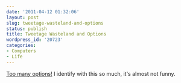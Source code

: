 ```yaml
---
date: '2011-04-12 01:32:06'
layout: post
slug: tweetage-wasteland-and-options
status: publish
title: Tweetage Wasteland and Options
wordpress_id: '20723'
categories:
- Computers
- Life
---
```


[Too many options!](http://tweetagewasteland.com/2011/03/buried-under-an-avalanche-of-options/) I identify with this so much, it's almost not funny.
